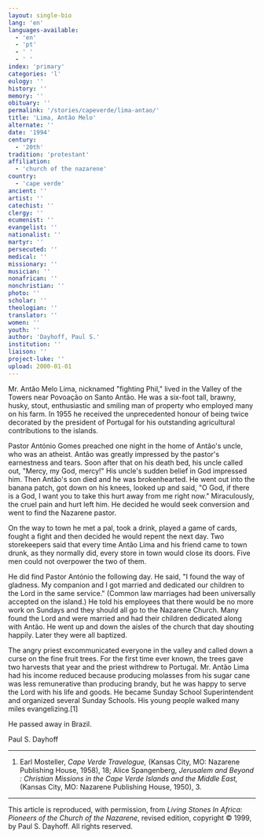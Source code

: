 ```yaml
---
layout: single-bio
lang: 'en'
languages-available:
  - 'en'
  - 'pt'
  - ' '
  - ' '
index: 'primary'
categories: 'l'
eulogy: ''
history: ''
memory: ''
obituary: ''
permalink: '/stories/capeverde/lima-antao/'
title: 'Lima, Antão Melo'
alternate: ''
date: '1994'
century:
  - '20th'
tradition: 'protestant'
affiliation:
  - 'church of the nazarene'
country:
  - 'cape verde'
ancient: ''
artist: ''
catechist: ''
clergy: ''
ecumenist: ''
evangelist: ''
nationalist: ''
martyr: ''
persecuted: ''
medical: ''
missionary: ''
musician: ''
nonafrican: ''
nonchristian: ''
photo: ''
scholar: ''
theologian: ''
translator: ''
women: ''
youth: ''
author: 'Dayhoff, Paul S.'
institution: ''
liaison: ''
project-luke: ''
upload: 2000-01-01
---
```



Mr. Antão Melo Lima, nicknamed "fighting Phil," lived in the Valley of the Towers near Povoação on Santo Antão. He was a six-foot tall, brawny, husky, stout, enthusiastic and smiling man of property who employed many on his farm. In 1955 he received the unprecedented honour of being twice decorated by the president of Portugal for his outstanding agricultural contributions to the islands.

Pastor António Gomes preached one night in the home of Antão's uncle, who was an atheist. Antão was greatly impressed by the pastor's earnestness and tears. Soon after that on his death bed, his uncle called out, "Mercy, my God, mercy!" His uncle's sudden belief in God impressed him. Then Antão's son died and he was brokenhearted. He went out into the banana patch, got down on his knees, looked up and said, "O God, if there is a God, I want you to take this hurt away from me right now." Miraculously, the cruel pain and hurt left him. He decided he would seek conversion and went to find the Nazarene pastor.

On the way to town he met a pal, took a drink, played a game of cards, fought a fight and then decided he would repent the next day. Two storekeepers said that every time Antão Lima and his friend came to town drunk, as they normally did, every store in town would close its doors. Five men could not overpower the two of them.

He did find Pastor António the following day. He said, "I found the way of gladness. My companion and I got married and dedicated our children to the Lord in the same service." (Common law marriages had been universally accepted on the island.) He told his employees that there would be no more work on Sundays and they should all go to the Nazarene Church. Many found the Lord and were married and had their children dedicated along with Antão. He went up and down the aisles of the church that day shouting happily. Later they were all baptized.

The angry priest excommunicated everyone in the valley and called down a curse on the fine fruit trees. For the first time ever known, the trees gave two harvests that year and the priest withdrew to Portugal. Mr. Antão Lima had his income reduced because producing molasses from his sugar cane was less remunerative than producing brandy, but he was happy to serve the Lord with his life and goods. He became Sunday School Superintendent and organized several Sunday Schools. His young people walked many miles evangelizing.[1]

He passed away in Brazil.

Paul S. Dayhoff

---

1. Earl Mosteller, *Cape Verde Travelogue,*  (Kansas City, MO: Nazarene Publishing House, 1958), 18; Alice Spangenberg, *Jerusalem and Beyond : Christian Missions in the Cape Verde Islands and the Middle East,* (Kansas City, MO: Nazarene Publishing House, 1950), 3.

---

This article is reproduced, with permission, from *Living Stones In Africa: Pioneers of the Church of the Nazarene*, revised edition, copyright &copy; 1999, by Paul S. Dayhoff.  All rights reserved.